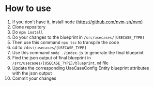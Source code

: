 # How to use

1. If you don't have it, install node (https://github.com/nvm-sh/nvm)
1. Clone repository
1. Do `npm install`
1. Do your changes to the blueprint in `/src/usecases/[USECASE_TYPE]`
1. Then use this command `npx tsc` to transpile the code
1. cd to `/dist/usecases/[USECASE_TYPE]`
1. Use this command `node ./index.js` to generate the final blueprint
1. Find the json output of final blueprint in `/src/usecases/[USECASE_TYPE]/blueprint.md` file
1. Update the corresponding UseCaseConfig Entity blueprint attributes with the json output
1. Commit your changes

